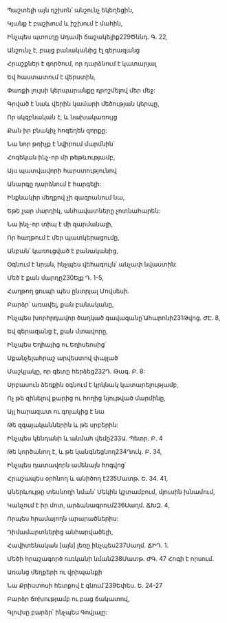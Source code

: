 Պաշտելի այն դշխոն՝ անշունչ եկեղեցին,


Կյանք է բաշխում և իշխում է մահին,


Ինչպես պտուղը Ադամի ճաշակելիք229Ծննդ. Գ. 22,


Անշունչ է, բայց բանականից էլ գերազանց


Հրաշքներ է գործում, որ դարձնում է կատարյալ


Եվ հաստատում է վերստին,


Փառքի լույսի կերպարանքը դրոշմելով մեր մեջ:


Գրված է նաև վերին կամարի մեծության կերպը,


Որ սկզբնական է, և նախակառույց


Քան իր բնակիչ հոգեղեն զորքը:


Նա նոր թռիչք է նվիրում մարմնին՝


Հոգեկան ինչ-որ մի թեթևությամբ,


Այս պատվավորի հարստությունով


Անարգը դարձնում է հարգելի:


Ինքնակիր մեղքով չի զազրանում նա,


Եթե չար մարդիկ, անհավատները չոտնահարեն:


Նա ինչ-որ տիպ է մի զարմանալի,


Որ հաղթում է մեր պատկերացումը,


Անբան՝ կառուցված է բանականից,


Օգնում է նրան, ինչպես վեհագույն՝ անչափ նվաստին:


Մեծ է քան մարդը230Ելք Դ. 1-5,


Հաղթող ցուպի պես ընտրյալ Մովսեսի.


Բարձր՝ առավել, քան բանականը,


Ինչպես խորհրդավոր ծաղկած գավազանը՝Ահարոնի231Թվոց. ԺԷ. 8,


Եվ գերազանց է, քան մտավորը,


Ինչպես Եղիայից ու Եղիսեոսից՝


Սքանչելահրաշ արվեստով փայլած


Մաշկյակը, որ գետը հերձեց232Դ. Թագ. Բ. 8:


Սրբասուն ձեռքին օգնում է կրկնակ կատարելությամբ,


Ոչ թե զինելով քարից ու հողից նյութված մարմինը,


Այլ հարազատ ու գոյակից է նա


Թե զգայականներին և թե սրբերին:


Ինչպես կենդանի և անմահ վեմը233Ա. Պետր. Բ. 4


Թե կործանող է, և թե կանգնեցնող234Ղուկ. Բ. 34,


Ինչպես դատավորն ամենայն հոգվոց՝


Հրաշապես օրհնող և անիծող է235Մատթ. Ե. 34. 41,


Աներևույթը տեսնողի նման՝ Մեկին կշտամբում, մյուսին խնամում,


Կանչում է իր մոտ, արձանագրում236Սաղմ. ՃԽԶ. 4,


Որպես հրամայողն արարածներիս:


Դիմամարտներից անհարվածելի,


Հավիտենական [այն] լեռը ինչպես237Սաղմ. ՃԻԴ. 1.


Մեծի հրաշագործ ուռկանի նման238Մատթ. ԺԳ. 47 Հոգի է որսում.


Առանց մեղքերի ու վրիպանքի


Նա Քրիստոսի հետքով է գնում՝239Եփես. Ե. 24-27


Բարձր ճոխությամբ ու բաց ճակատով,


Գլուխը բարձր՝ ինչպես Գովյալը: